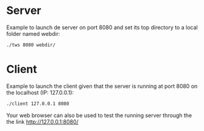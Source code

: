# Server
Example to launch de server on port 8080 and set its top directory to a local folder named webdir:
```sh
./tws 8080 webdir/
```

# Client
Example to launch the client given that the server is running at port 8080 on the localhost (IP: 127.0.0.1):
```sh
./client 127.0.0.1 8080
```

Your web browser can also be used to test the running server through the the link http://127.0.0.1:8080/